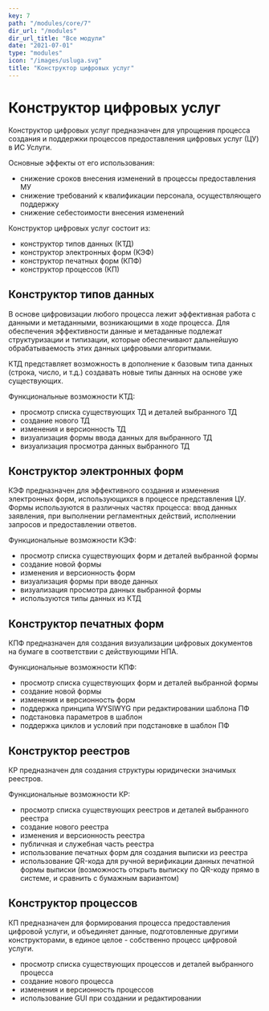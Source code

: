 ```yaml
---
key: 7
path: "/modules/core/7"
dir_url: "/modules"
dir_url_title: "Все модули"
date: "2021-07-01"
type: "modules"
icon: "/images/usluga.svg"
title: "Конструктор цифровых услуг"
---
```


# Конструктор цифровых услуг 

Конструктор цифровых услуг предназначен для упрощения процесса создания и поддержки процессов предоставления цифровых услуг (ЦУ) в ИС Услуги.

Основные эффекты от его использования: 
- снижение сроков внесения изменений в процессы предоставления МУ
- снижение требований к квалификации персонала, осуществляющего поддержку
- снижение себестоимости внесения изменений

Конструктор цифровых услуг состоит из:
- конструктор типов данных (КТД)
- конструктор электронных форм (КЭФ)
- конструктор печатных форм (КПФ)
- конструктор процессов (КП)


## Конструктор типов данных

В основе цифровизации любого процесса лежит эффективная работа с данными и метаданными, возникающими в ходе процесса. Для обеспечения эффективности данные и метаданные подлежат структуризации и типизации, которые обеспечивают дальнейшую обрабатываемость этих данных цифровыми алгоритмами.

КТД представляет возможность в дополнение к базовым типа данных (строка, число, и т.д.) создавать новые типы данных на основе уже существующих.

Функциональные возможности КТД:
- просмотр списка существующих ТД и деталей выбранного ТД
- создание нового ТД
- изменения и версионность ТД
- визуализация формы ввода данных для выбранного ТД
- визуализация просмотра данных выбранного ТД


## Конструктор электронных форм

КЭФ предназначен для эффективного создания и изменения электронных форм, использующихся в процессе представления ЦУ. Формы используются в различных частях процесса: ввод данных заявления, при выполнении регламентных действий, исполнении запросов и предоставлении ответов.

Функциональные возможности КЭФ:
- просмотр списка существующих форм и деталей выбранной формы
- создание новой формы
- изменения и версионность форм
- визуализация формы при вводе данных
- визуализация просмотра данных выбранной формы
- используются типы данных из КТД

## Конструктор печатных форм

КПФ предназначен для создания визуализации цифровых документов на бумаге в соответствии с действующими НПА.

Функциональные возможности КПФ:
- просмотр списка существующих форм и деталей выбранной формы
- создание новой формы
- изменения и версионность форм
- поддержка принципа WYSIWYG при редактировании шаблона ПФ
- подстановка параметров в шаблон
- поддержка циклов и условий при подстановке в шаблон ПФ

## Конструктор реестров

КР предназначен для создания структуры юридически значимых реестров.

Функциональные возможности КР:
- просмотр списка существующих реестров и деталей выбранного реестра
- создание нового реестра
- изменения и версионность реестра
- публичная и служебная часть реестра
- использование печатных форм для создания выписки из реестра
- использование QR-кода для ручной верификации данных печатной формы выписки (возможность открыть выписку по QR-коду прямо в системе, и сравнить с бумажным вариантом)

## Конструктор процессов

КП предназначен для формирования процесса предоставления цифровой услуги, и объединяет данные, подготовленные другими конструкторами, в единое целое - собственно процесс цифровой услуги.
- просмотр списка существующих процессов и деталей выбранного процесса
- создание нового процесса
- изменения и версионность процессов
- использование GUI при создании и редактировании

